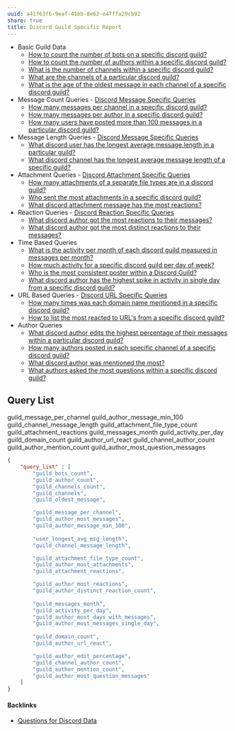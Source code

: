 ```yaml
---
uuid: a41f63f6-9eaf-41bb-8e62-e47ffa29cb92
share: true
title: Discord Guild Specific Report
---
```

- Basic Guild Data
	- [How to count the number of bots on a specific discord guild?](/d1c748eb-cb64-4a67-9e19-20cceb9fc1db)
	- [How to count the number of authors within a specific discord guild?](/63d6106e-79d3-47ec-b06d-d613ab3ff71d)
	- [What is the number of channels within a specific discord guild?](/4ed752fe-249c-49ac-aaad-43d365c385dd)
	- [What are the channels of a particular discord guild?](/a0219c15-6f5c-41b6-888f-41698790b9d2)
	- [What is the age of the oldest message in each channel of a specific discord guild?](/29361fd4-6f1d-46b5-8154-c0b0ee39381d)
- Message Count Queries - [Discord Message Specific Queries](/542a3f37-d2a4-49ea-ba5f-2ca14e8a4605)
	- [How many messages per channel in a specific discord guild?](/320d56d6-d028-425b-a1de-10d80b6d8669)
	- [How many messages per author in a specific discord guild?](/d473e743-c32d-45f7-bfe8-9836eeff97f4)
	- [How many users have posted more than 100 messages in a particular discord guild?](/edc06a13-7305-4b5f-8eb6-9e8eb1b4df23)
- Message Length Queries - [Discord Message Specific Queries](/542a3f37-d2a4-49ea-ba5f-2ca14e8a4605)
	-  [What discord user has the longest average message length in a particular guild?](/2f4fd09e-24a3-4359-81b2-049742a03610)
	- [What discord channel has the longest average message length of a specific guild?](/86ac9f2f-087d-4791-a0e0-2f01688fe0c7)
- Attachment Queries - [Discord Attachment Specific Queries](/22a67f4a-9b9d-45c8-a731-ab493e0a8b7b)
	- [How many attachments of a separate file types are in a discord guild?](/3d0bc481-e27a-4076-9452-302ec5dd7ce5)
	- [Who sent the most attachments in a specific discord guild?](/bb1fc99d-24cc-4ea2-9110-3bf7d695ac03)
	- [What discord attachment message has the most reactions?](/0ddac7dd-a016-4971-b163-b4f890232e50)
- Reaction Queries - [Discord Reaction Specific Queries](/88b3a4ff-8c43-416c-baed-f89483f9347a)
	- [What discord author got the most reactions to their messages?](/31ea5eb0-424d-4bac-ac87-dcc463b5d92d)
	- [What discord author got the most distinct reactions to their messages?](/1045dbd7-8a3e-4975-8dea-fe81c3c354d1)
- Time Based Queries
	- [What is the activity per month of each discord guild measured in messages per month?](/edb39918-b02f-4ee7-b2b2-d902c8370412)
	- [How much activity for a specific discord guild per day of week?](/7cd7bef3-c7ca-4d80-b02b-ba6552b6087c)
	- [Who is the most consistent poster within a Discord Guild?](/dba668aa-bb99-46d5-9942-9f41bed27766)
	- [What discord author has the highest spike in activity in single day from a specific discord guild?](/0c868cc8-6f4b-4f8c-9f50-ef2e1bf31615)
- URL Based Queries - [Discord URL Specific Queries](/974d677f-15f0-4cf2-813d-69fb843b9367)
	- [How many times was each domain name mentioned in a specific discord guild?](/7164edc9-2cb5-4505-b30f-bb1664a6fe2f)
	- [How to list the most reacted to URL's from a specific discord guild?](/2afa5525-8727-4032-8742-56a176e63c82)
- Author Queries
	- [What discord author edits the highest percentage of their messages within a particular discord guild?](/80a2d7fc-3d80-420a-ba6b-d9bd41206606)
	- [How many authors posted in each specific channel of a specific discord guild?](/a1e2f1f3-a636-4f25-949f-e9bec02f9830)
	- [What discord author was mentioned the most?](/02996ff2-f55e-4eae-a4b6-15d042b92896)
	- [What authors asked the most questions within a specific discord guild?](/c102ef60-4b8c-423e-8102-69578c1ec330)

## Query List

guild_message_per_channel
guild_author_message_min_100
guild_channel_message_length
guild_attachment_file_type_count
guild_attachment_reactions
guild_messages_month
guild_activity_per_day
guild_domain_count
guild_author_url_react
guild_channel_author_count
guild_author_mention_count
guild_author_most_question_messages

``` json
{
	"query_list" : [
		"guild_bots_count",
		"guild_author_count",
		"guild_channels_count",
		"guild_channels",
		"guild_oldest_message",

		"guild_message_per_channel",
		"guild_author_most_messages",
		"guild_author_message_min_100",
		
		"user_longest_avg_msg_length",
		"guild_channel_message_length",

		"guild_attachment_file_type_count",
		"guild_author_most_attachments",
		"guild_attachment_reactions",

		"guild_author_most_reactions",
		"guild_author_distinct_reaction_count",
		
		"guild_messages_month",
		"guild_activity_per_day",
		"guild_author_most_days_with_messages",
		"guild_author_most_messages_single_day",
	
		"guild_domain_count",
		"guild_author_url_react",

		"guild_author_edit_percentage",
		"guild_channel_author_count",
		"guild_author_mention_count",
		"guild_author_most_question_messages"
	]
}

```



#### Backlinks

* [Questions for Discord Data](/46abc67b-bbe7-4800-82f5-f08d4c457ef0)